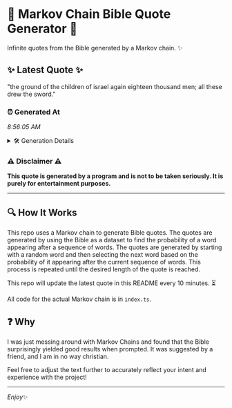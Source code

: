 # 📖 Markov Chain Bible Quote Generator 📖

Infinite quotes from the Bible generated by a Markov chain. ✨

## ✨ Latest Quote ✨
"the ground of the children of israel again eighteen thousand men; all these drew the sword."

### ⏰ Generated At
*8:56:05 AM*

<details>
    <summary>🛠️ Generation Details</summary>
    <p>
        <strong>🌱 Seed:</strong> the<br>
        <strong>🔄 Iterations:</strong> 15<br>
        <strong>📜 Context History:</strong><br>[ the ]: ground<br>[ the, ground ]: of<br>[ the, ground, of ]: the<br>[ the, ground, of, the ]: children<br>[ the, ground, of, the, children ]: of<br>[ the, ground, of, the, children, of ]: israel<br>[ ground, of, the, children, of, israel ]: again<br>[ of, the, children, of, israel, again ]: eighteen<br>[ the, children, of, israel, again, eighteen ]: thousand<br>[ children, of, israel, again, eighteen, thousand ]: men;<br>[ of, israel, again, eighteen, thousand, men; ]: all<br>[ israel, again, eighteen, thousand, men;, all ]: these<br>[ again, eighteen, thousand, men;, all, these ]: drew<br>[ eighteen, thousand, men;, all, these, drew ]: the<br>[ thousand, men;, all, these, drew, the ]: sword.<br>
    </p>
</details>

### ⚠️ Disclaimer ⚠️
**This quote is generated by a program and is not to be taken seriously. It is purely for entertainment purposes.**

---

## 🔍 How It Works

This repo uses a Markov chain to generate Bible quotes. The quotes are generated by using the Bible as a dataset to find the probability of a word appearing after a sequence of words. The quotes are generated by starting with a random word and then selecting the next word based on the probability of it appearing after the current sequence of words. This process is repeated until the desired length of the quote is reached.

This repo will update the latest quote in this README every 10 minutes. ⏳

All code for the actual Markov chain is in `index.ts`.

## ❓ Why

I was just messing around with Markov Chains and found that the Bible surprisingly yielded good results when prompted. 
It was suggested by a friend, and I am in no way christian.

Feel free to adjust the text further to accurately reflect your intent and experience with the project!

---

*Enjoy*✨
